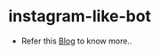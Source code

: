 # instagram-like-bot

- Refer this [Blog](https://rishu.engineer/blog/instagram-like-bot.html "Instagram-Like-Bot") to know more..
